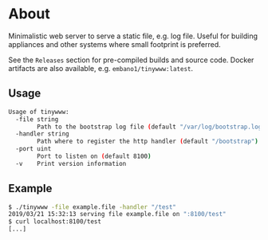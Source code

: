 # About

Minimalistic web server to serve a static file, e.g. log file. Useful for building appliances and other systems where small footprint is preferred.

See the `Releases` section for pre-compiled builds and source code. Docker artifacts are also available, e.g. `embano1/tinywww:latest`.

## Usage

```bash
Usage of tinywww:
  -file string
        Path to the bootstrap log file (default "/var/log/bootstrap.log")
  -handler string
        Path where to register the http handler (default "/bootstrap")
  -port uint
        Port to listen on (default 8100)
  -v    Print version information
```

## Example

```bash
$ ./tinywww -file example.file -handler "/test"
2019/03/21 15:32:13 serving file example.file on ":8100/test"
$ curl localhost:8100/test
[...]
```